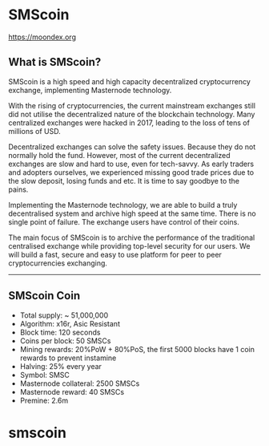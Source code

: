 SMScoin
===============================

https://moondex.org


What is SMScoin?
----------------

SMScoin is a high speed and high capacity decentralized cryptocurrency exchange, implementing Masternode technology.

With the rising of cryptocurrencies, the current mainstream exchanges still did not utilise the decentralized nature of the blockchain technology. Many centralized exchanges were hacked in 2017, leading to the loss of tens of millions of USD.

Decentralized exchanges can solve the safety issues. Because they do not normally hold the fund. However, most of the current decentralized exchanges are slow and hard to use, even for tech-savvy. As early traders and adopters ourselves, we experienced missing good trade prices due to the slow deposit, losing funds and etc. It is time to say goodbye to the pains.

Implementing the Masternode technology, we are able to build a truly decentralised system and archive high speed at the same time. There is no single point of failure. The exchange users have control of their coins.

The main focus of SMScoin is to archive the performance of the traditional centralised exchange while providing top-level security for our users. We will build a fast, secure and easy to use platform for peer to peer cryptocurrencies exchanging.

----------------

SMScoin Coin
------------

* Total supply: ~ 51,000,000
* Algorithm: x16r, Asic Resistant
* Block time: 120 seconds
* Coins per block: 50 SMSCs
* Mining rewards:  20%PoW + 80%PoS, the first 5000 blocks have 1 coin rewards to prevent instamine
* Halving: 25% every year
* Symbol: SMSC
* Masternode collateral: 2500 SMSCs
* Masternode reward: 40 SMSCs
* Premine: 2.6m
# smscoin
